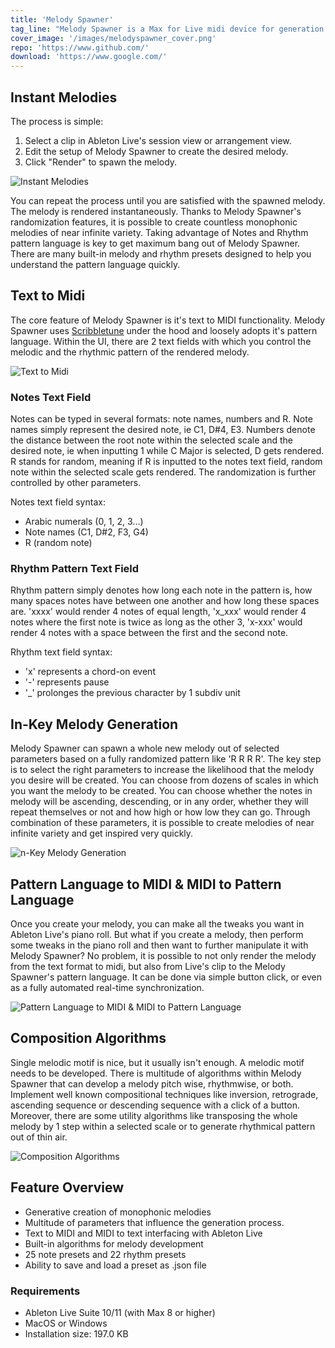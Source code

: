 ```yaml
---
title: 'Melody Spawner'
tag_line: "Melody Spawner is a Max for Live midi device for generation and development of monophonic melodies. Get inspired or create a melody outright directly inside Ableton Live's clips."
cover_image: '/images/melodyspawner_cover.png'
repo: 'https://www.github.com/'
download: 'https://www.google.com/'
---
```


## Instant Melodies

The process is simple:

1. Select a clip in Ableton Live's session view or arrangement view.
2. Edit the setup of Melody Spawner to create the desired melody.
3. Click "Render" to spawn the melody.

![Instant Melodies](/images/ms1.gif 'Instant Melodies')

You can repeat the process until you are satisfied with the spawned melody. The melody is rendered instantaneously. Thanks to Melody Spawner's randomization features, it is possible to create countless monophonic melodies of near infinite variety. Taking advantage of Notes and Rhythm pattern language is key to get maximum bang out of Melody Spawner. There are many built-in melody and rhythm presets designed to help you understand the pattern language quickly.

## Text to Midi

The core feature of Melody Spawner is it's text to MIDI functionality. Melody Spawner uses [Scribbletune](https://scribbletune.com/) under the hood and loosely adopts it's pattern language. Within the UI, there are 2 text fields with which you control the melodic and the rhythmic pattern of the rendered melody.

![Text to Midi](/images/ms2.gif 'Text to Midi')

### Notes Text Field

Notes can be typed in several formats: note names, numbers and R. Note names simply represent the desired note, ie C1, D#4, E3. Numbers denote the distance between the root note within the selected scale and the desired note, ie when inputting 1 while C Major is selected, D gets rendered. R stands for random, meaning if R is inputted to the notes text field, random note within the selected scale gets rendered. The randomization is further controlled by other parameters.

Notes text field syntax:

- Arabic numerals (0, 1, 2, 3...)
- Note names (C1, D#2, F3, G4)
- R (random note)

### Rhythm Pattern Text Field

Rhythm pattern simply denotes how long each note in the pattern is, how many spaces notes have between one another and how long these spaces are. 'xxxx' would render 4 notes of equal length, 'x_xxx' would render 4 notes where the first note is twice as long as the other 3, 'x-xxx' would render 4 notes with a space between the first and the second note.

Rhythm text field syntax:

- 'x' represents a chord-on event
- '-' represents pause
- '\_' prolonges the previous character by 1 subdiv unit

## In-Key Melody Generation

Melody Spawner can spawn a whole new melody out of selected parameters based on a fully randomized pattern like 'R R R R'. The key step is to select the right parameters to increase the likelihood that the melody you desire will be created. You can choose from dozens of scales in which you want the melody to be created. You can choose whether the notes in melody will be ascending, descending, or in any order, whether they will repeat themselves or not and how high or how low they can go. Through combination of these parameters, it is possible to create melodies of near infinite variety and get inspired very quickly.

![n-Key Melody Generation](/images/ms3.gif 'n-Key Melody Generation')

## Pattern Language to MIDI & MIDI to Pattern Language

Once you create your melody, you can make all the tweaks you want in Ableton Live's piano roll. But what if you create a melody, then perform some tweaks in the piano roll and then want to further manipulate it with Melody Spawner? No problem, it is possible to not only render the melody from the text format to midi, but also from Live's clip to the Melody Spawner's pattern language. It can be done via simple button click, or even as a fully automated real-time synchronization.

![Pattern Language to MIDI & MIDI to Pattern Language](/images/ms4.gif 'Pattern Language to MIDI & MIDI to Pattern Language')

## Composition Algorithms

Single melodic motif is nice, but it usually isn't enough. A melodic motif needs to be developed. There is multitude of algorithms within Melody Spawner that can develop a melody pitch wise, rhythmwise, or both. Implement well known compositional techniques like inversion, retrograde, ascending sequence or descending sequence with a click of a button. Moreover, there are some utility algorithms like transposing the whole melody by 1 step within a selected scale or to generate rhythmical pattern out of thin air.

![Composition Algorithms](/images/ms5.gif 'Composition Algorithms')

## Feature Overview

- Generative creation of monophonic melodies
- Multitude of parameters that influence the generation process.
- Text to MIDI and MIDI to text interfacing with Ableton Live
- Built-in algorithms for melody development
- 25 note presets and 22 rhythm presets
- Ability to save and load a preset as .json file

### Requirements

- Ableton Live Suite 10/11 (with Max 8 or higher)
- MacOS or Windows
- Installation size: 197.0 KB
